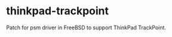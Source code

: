 thinkpad-trackpoint
===================

Patch for psm driver in FreeBSD to support ThinkPad TrackPoint.